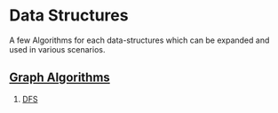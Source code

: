 # Data Structures

A few Algorithms for each data-structures which can be expanded and used in various scenarios.

## [Graph Algorithms](Graph/)

1) [DFS](Graph/DepthFirstTraversal.cpp)
